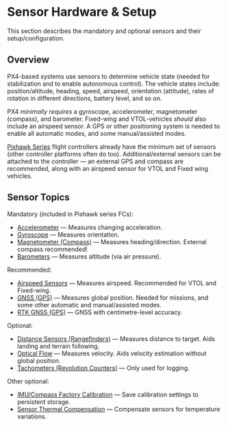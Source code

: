 # Sensor Hardware & Setup

This section describes the mandatory and optional sensors and their setup/configuration.

## Overview

PX4-based systems use sensors to determine vehicle state (needed for stabilization and to enable autonomous control).
The vehicle states include: position/altitude, heading, speed, airspeed, orientation (attitude), rates of rotation in different directions, battery level, and so on.

PX4 _minimally requires_ a gyroscope, accelerometer, magnetometer (compass), and barometer.
Fixed-wing and VTOL-vehicles _should_ also include an airspeed sensor.
A GPS or other positioning system is needed to enable all automatic modes, and some manual/assisted modes.

[Pixhawk Series](../flight_controller/pixhawk_series.md) flight controllers already have the minimum set of sensors (other controller platforms often do too).
Additional/external sensors can be attached to the controller — an external GPS and compass are recommended, along with an airspeed sensor for VTOL and Fixed wing vehicles.

## Sensor Topics

Mandatory (included in Pixhawk series FCs):

- [Accelerometer](../sensor/accelerometer.md) — Measures changing acceleration.
- [Gyroscope](../sensor/gyroscope.md) — Measures orientation.
- [Magnetometer (Compass)](../gps_compass/magnetometer.md) — Measures heading/direction.
  External compass recommended!
- [Barometers](../sensor/barometer.md) — Measures altitude (via air pressure).

Recommended:

- [Airspeed Sensors](../sensor/airspeed.md) — Measures airspeed.
  Recommended for VTOL and Fixed-wing.
- [GNSS (GPS)](../gps_compass/README.md) — Measures global position.
  Needed for missions, and some other automatic and manual/assisted modes.
- [RTK GNSS (GPS)](../gps_compass/rtk_gps.md) — GNSS with centimetre-level accuracy.

Optional:

- [Distance Sensors (Rangefinders)](../sensor/rangefinders.md) — Measures distance to target.
  Aids landing and terrain following.
- [Optical Flow](../sensor/optical_flow.md) — Measures velocity.
  Aids velocity estimation without global position.
- [Tachometers (Revolution Counters)](../sensor/tachometers.md) — Only used for logging.

Other optional:

- [IMU/Compass Factory Calibration](../advanced_config/imu_factory_calibration.md) — Save calibration settings to persistent storage.
- [Sensor Thermal Compensation](../advanced_config/sensor_thermal_calibration.md) — Compensate sensors for temperature variations.

